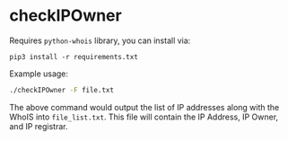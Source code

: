 # checkIPOwner


Requires `python-whois` library, you can install via:

```
pip3 install -r requirements.txt
```

Example usage:

```bash
./checkIPOwner -F file.txt
```

The above command would output the list of IP addresses along with the WhoIS into `file_list.txt`. This file will contain the IP Address, IP Owner, and IP registrar.
